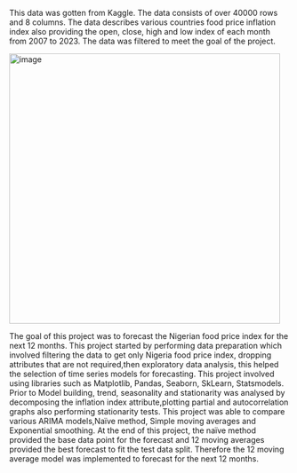 This data was gotten from Kaggle. The data consists of over 40000 rows and 8 columns. The data describes various countries food price inflation index also providing the open, close, high and low index of each month from 2007 to 2023. The data was filtered to meet the goal of the project.  

<img width="487" alt="image" src="https://github.com/user-attachments/assets/b770ea1e-46b7-4166-b9ea-c26441ae258a">

The goal of this project was to forecast the Nigerian food price index for the next 12 months. This project started by performing data preparation which involved filtering the data to get only Nigeria food price index, dropping attributes that are not required,then exploratory data analysis, this helped the selection of time series models for forecasting. This project involved using libraries such as Matplotlib, Pandas, Seaborn, SkLearn, Statsmodels. Prior to Model building, trend, seasonality and stationarity was analysed by decomposing the inflation index attribute,plotting partial and autocorrelation graphs also performing stationarity tests. 
This project was able to compare various ARIMA models,Naïve method, Simple moving averages and Exponential smoothing. At the end of this project, the naïve method provided the base data point for the forecast and 12 moving averages provided the best forecast to fit the test data split. Therefore the 12 moving average model was implemented to forecast for the next 12 months.
